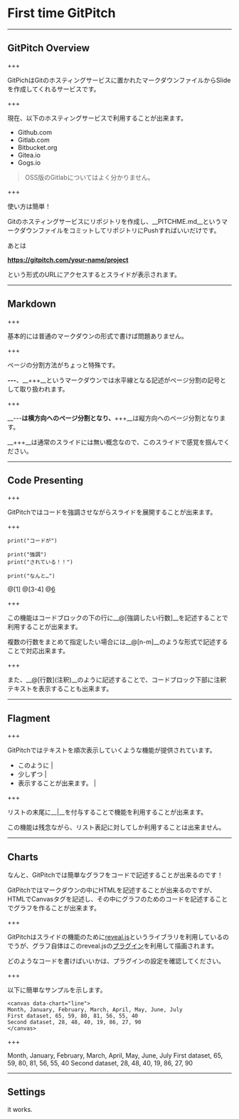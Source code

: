 # First time GitPitch

---

## GitPitch Overview

+++

GitPichはGitのホスティングサービスに置かれたマークダウンファイルからSlideを作成してくれるサービスです。

+++

現在、以下のホスティングサービスで利用することが出来ます。

- Github.com
- Gitlab.com
- Bitbucket.org
- Gitea.io
- Gogs.io

> OSS版のGitlabについてはよく分かりません。

+++

使い方は簡単！

Gitのホスティングサービスにリポジトリを作成し、__PITCHME.md__というマークダウンファイルをコミットしてリポジトリにPushすればいいだけです。

あとは

__https://gitpitch.com/your-name/project__

という形式のURLにアクセスするとスライドが表示されます。

---

## Markdown

+++

基本的には普通のマークダウンの形式で書けば問題ありません。

+++

ページの分割方法がちょっと特殊です。

__---__、__+++__というマークダウンでは水平線となる記述がページ分割の記号として取り扱われます。

+++

__---__は横方向へのページ分割となり、__+++__は縦方向へのページ分割となります。

__+++__は通常のスライドには無い概念なので、このスライドで感覚を掴んでください。

---

## Code Presenting

+++

GitPitchではコードを強調させながらスライドを展開することが出来ます。

+++

```
print("コードが")

print("強調")
print("されている！！")

print("なんと…")
```

@[1]
@[3-4]
@[6](注釈もつけられます！)

+++

この機能はコードブロックの下の行に__@[強調したい行数]__を記述することで利用することが出来ます。

複数の行数をまとめて指定したい場合には__@[n-m]__のような形式で記述することで対応出来ます。

+++

また、__@[行数]\(注釈\)__のように記述することで、コードブロック下部に注釈テキストを表示することも出来ます。

---

## Flagment

+++

GitPitchではテキストを順次表示していくような機能が提供されています。

- このように |
- 少しずつ |
- 表示することが出来ます。 |

+++

リストの末尾に__|__を付与することで機能を利用することが出来ます。

この機能は残念ながら、リスト表記に対してしか利用することは出来ません。

---

## Charts

なんと、GitPitchでは簡単なグラフをコードで記述することが出来るのです！

GitPitchではマークダウンの中にHTMLを記述することが出来るのですが、HTMLでCanvasタグを記述し、その中にグラフのためのコードを記述することでグラフを作ることが出来ます。

+++

GitPitchはスライドの機能のために[reveal.js](http://lab.hakim.se/reveal-js/)というライブラリを利用しているのでうが、グラフ自体はこのreveal.jsの[プラグイン](https://github.com/rajgoel/reveal.js-plugins/tree/master/chart)を利用して描画されます。

どのようなコードを書けばいいかは、プラグインの設定を確認してください。

+++

以下に簡単なサンプルを示します。

```
<canvas data-chart="line">
Month, January, February, March, April, May, June, July
First dataset, 65, 59, 80, 81, 56, 55, 40
Second dataset, 28, 48, 40, 19, 86, 27, 90
</canvas>
```

+++

<canvas data-chart="line">
Month, January, February, March, April, May, June, July
First dataset, 65, 59, 80, 81, 56, 55, 40
Second dataset, 28, 48, 40, 19, 86, 27, 90
</canvas>

---

## Settings

it works.
